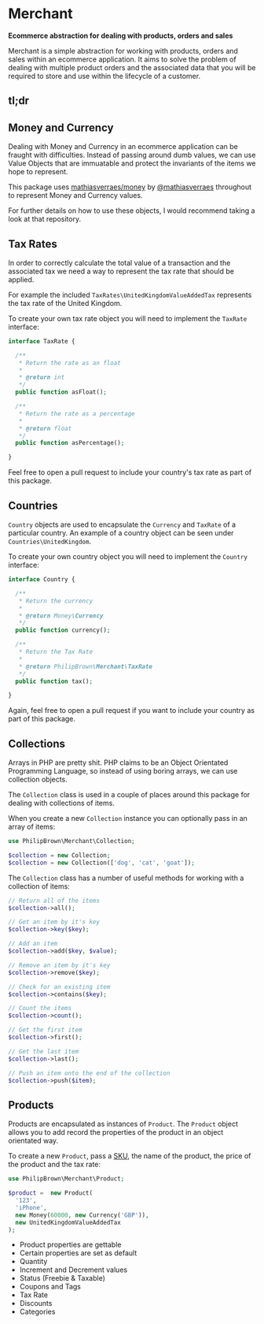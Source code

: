 # Merchant
**Ecommerce abstraction for dealing with products, orders and sales**

Merchant is a simple abstraction for working with products, orders and sales within an ecommerce application. It aims to solve the problem of dealing with multiple product orders and the associated data that you will be required to store and use within the lifecycle of a customer.

## tl;dr

## Money and Currency
Dealing with Money and Currency in an ecommerce application can be fraught with difficulties. Instead of passing around dumb values, we can use Value Objects that are immuatable and protect the invariants of the items we hope to represent.

This package uses [mathiasverraes/money](https://github.com/mathiasverraes/money) by [@mathiasverraes](https://github.com/mathiasverraes) throughout to represent Money and Currency values.

For further details on how to use these objects, I would recommend taking a look at that repository.

## Tax Rates
In order to correctly calculate the total value of a transaction and the associated tax we need a way to represent the tax rate that should be applied.

For example the included `TaxRates\UnitedKingdomValueAddedTax` represents the tax rate of the United Kingdom.

To create your own tax rate object you will need to implement the `TaxRate` interface:
```php
interface TaxRate {

  /**
   * Return the rate as an float
   *
   * @return int
   */
  public function asFloat();

  /**
   * Return the rate as a percentage
   *
   * @return float
   */
  public function asPercentage();

}
```

Feel free to open a pull request to include your country's tax rate as part of this package.

## Countries
`Country` objects are used to encapsulate the `Currency` and `TaxRate` of a particular country. An example of a country object can be seen under `Countries\UnitedKingdom`.

To create your own country object you will need to implement the `Country` interface:
```php
interface Country {

  /**
   * Return the currency
   *
   * @return Money\Currency
   */
  public function currency();

  /**
   * Return the Tax Rate
   *
   * @return PhilipBrown\Merchant\TaxRate
   */
  public function tax();

}
```

Again, feel free to open a pull request if you want to include your country as part of this package.

## Collections
Arrays in PHP are pretty shit. PHP claims to be an Object Orientated Programming Language, so instead of using boring arrays, we can use collection objects.

The `Collection` class is used in a couple of places around this package for dealing with collections of items.

When you create a new `Collection` instance you can optionally pass in an array of items:
```php
use PhilipBrown\Merchant\Collection;

$collection = new Collection;
$collection = new Collection(['dog', 'cat', 'goat']);
```

The `Collection` class has a number of useful methods for working with a collection of items:
```php
// Return all of the items
$collection->all();

// Get an item by it's key
$collection->key($key);

// Add an item
$collection->add($key, $value);

// Remove an item by it's key
$collection->remove($key);

// Check for an existing item
$collection->contains($key);

// Count the items
$collection->count();

// Get the first item
$collection->first();

// Get the last item
$collection->last();

// Push an item onto the end of the collection
$collection->push($item);
```

## Products
Products are encapsulated as instances of `Product`. The `Product` object allows you to add record the properties of the product in an object orientated way.

To create a new `Product`, pass a [SKU](http://en.wikipedia.org/wiki/Stock_keeping_unit), the name of the product, the price of the product and the tax rate:
```php
use PhilipBrown\Merchant\Product;

$product =  new Product(
  '123',
  'iPhone',
  new Money(60000, new Currency('GBP')),
  new UnitedKingdomValueAddedTax
);
```

- Product properties are gettable
- Certain properties are set as default
- Quantity
- Increment and Decrement values
- Status (Freebie & Taxable)
- Coupons and Tags
- Tax Rate
- Discounts
- Categories
